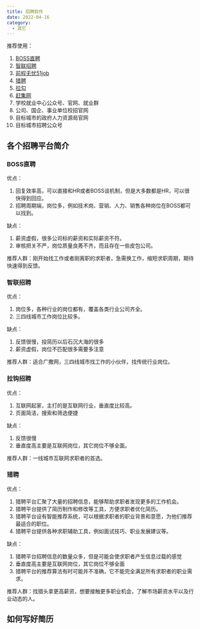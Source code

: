 ```yaml
---
title: 招聘软件
date: 2022-04-16
category:
  - 其它
---
```


<!-- more -->

推荐使用：
1. [BOSS直聘](https://www.zhipin.com/)
2. [智联招聘](https://www.zhaopin.com/)
3. [前程无忧51job](https://www.51job.com/)
4. [猎聘](https://www.liepin.com/)
5. [拉勾](https://www.lagou.com/)
6. [赶集网](https://cd.ganji.com/)
7. 学校就业中心公众号、官网、就业群
8. 公司、国企、事业单位校招官网
9. 目标城市的政府人力资源局官网
10. 目标城市招聘公众号

## 各个招聘平台简介

### BOSS直聘

优点：
1. 回复效率高，可以直接和HR或者BOSS谈机制，但是大多数都是HR，可以很快得到回应。
2. 招聘周期端，岗位多，例如技术岗、营销、人力、销售各种岗位在BOSS都可以找到。

缺点：
1. 薪资虚假，很多公司标的薪资和实际薪资不符。
2. 审核把关不严，岗位质量良莠不齐，而且存在一些皮包公司。

推荐人群：刚开始找工作或者刚离职的求职者，急需换工作，缩短求职周期，期待快速得到反馈。


### 智联招聘
优点：
1. 岗位多，各种行业的岗位都有，覆盖各类行业公司齐全。
2. 三四线城市工作岗位比较多。

缺点：
1. 反馈很慢，投简历以后石沉大海的很多
2. 薪资虚假，岗位不匹配很多需要多注意

推荐人群：适合广撒网，三四线城市找工作的小伙伴，找传统行业岗位。


### 拉钩招聘

优点：
1. 互联网起家，主打的是互联网行业，垂直度比较高。
2. 页面简洁，搜索和筛选便捷

缺点：
1. 反馈很慢
2. 垂直度高主要是互联网岗位，其它岗位不够全面。

推荐人群：一线城市互联网求职者的首选。

### 猎聘
优点：
1. 猎聘平台汇聚了大量的招聘信息，能够帮助求职者发现更多的工作机会。
2. 猎聘平台提供了简历制作和修改等工具，方便求职者优化简历。
3. 猎聘平台设有智能推荐系统，可以根据求职者的职业背景和意愿，为他们推荐最适合的职位。
4. 猎聘平台提供各种求职辅助工具，例如面试技巧、职业发展建议等。

缺点：
1. 猎聘平台招聘信息的数量众多，但是可能会使求职者产生信息过载的感觉
2. 垂直度高主要是互联网岗位，其它岗位不够全面
3. 猎聘平台的推荐算法有时可能并不准确，它不能完全满足所有求职者的职业需求。

推荐人群：找猎头拿更高薪资，想要接触更多职业机会，了解市场薪资水平以及行业动态的人。


## 如何写好简历
<BiliBili bvid="BV1wo4y1K7CX" />